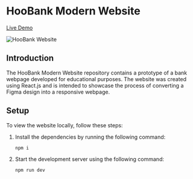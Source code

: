 # HooBank Modern Website

[Live Demo](https://cozy-salamander-457485.netlify.app/)

![HooBank Website](https://i.ibb.co/q7KJzqN/hoobank.png)

## Introduction 
The HooBank Modern Website repository contains a prototype of a bank webpage developed for educational purposes. The website was created using React.js and is intended to showcase the process of converting a Figma design into a responsive webpage.

## Setup
To view the website locally, follow these steps:

1. Install the dependencies by running the following command:
    ```sh
    npm i
    ```

2. Start the development server using the following command:
    ```sh
    npm run dev
    ```
